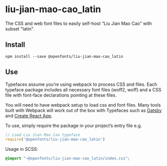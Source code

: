 
# liu-jian-mao-cao_latin

The CSS and web font files to easily self-host “Liu Jian Mao Cao” with subset "latin".

## Install

`npm install --save @openfonts/liu-jian-mao-cao_latin`

## Use

Typefaces assume you’re using webpack to process CSS and files. Each typeface
package includes all necessary font files (woff2, woff) and a CSS file with
font-face declarations pointing at these files.

You will need to have webpack setup to load css and font files. Many tools built
with Webpack will work out of the box with Typefaces such as [Gatsby](https://github.com/gatsbyjs/gatsby)
and [Create React App](https://github.com/facebookincubator/create-react-app).

To use, simply require the package in your project’s entry file e.g.

```javascript
// Load Liu Jian Mao Cao typeface
require('@openfonts/liu-jian-mao-cao_latin')
```

Usage in SCSS:
```scss
@import "~@openfonts/liu-jian-mao-cao_latin/index.css";
```
